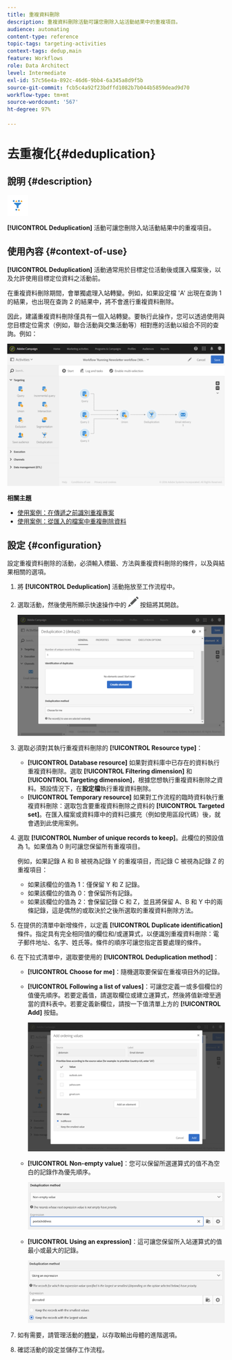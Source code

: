 ```yaml
---
title: 重複資料刪除
description: 重複資料刪除活動可讓您刪除入站活動結果中的重複項目。
audience: automating
content-type: reference
topic-tags: targeting-activities
context-tags: dedup,main
feature: Workflows
role: Data Architect
level: Intermediate
exl-id: 57c56e4a-892c-46d6-9bb4-6a345a8d9f5b
source-git-commit: fcb5c4a92f23bdffd1082b7b044b5859dead9d70
workflow-type: tm+mt
source-wordcount: '567'
ht-degree: 97%

---
```


# 去重複化{#deduplication}

## 說明 {#description}

![](assets/deduplication.png)

**[!UICONTROL Deduplication]** 活動可讓您刪除入站活動結果中的重複項目。

## 使用內容 {#context-of-use}

**[!UICONTROL Deduplication]** 活動通常用於目標定位活動後或匯入檔案後，以及允許使用目標定位資料之活動前。

在重複資料刪除期間，會單獨處理入站轉變。例如，如果設定檔 &#39;A&#39; 出現在查詢 1 的結果，也出現在查詢 2 的結果中，將不會進行重複資料刪除。

因此，建議重複資料刪除僅具有一個入站轉變。要執行此操作，您可以透過使用與您目標定位需求（例如，聯合活動與交集活動等）相對應的活動以組合不同的查詢。例如：

![](assets/dedup_bonnepratique.png)

**相關主題**

* [使用案例：在傳遞之前識別重複專案](../../automating/using/identifying-duplicated-before-delivery.md)
* [使用案例：從匯入的檔案中重複刪除資料](../../automating/using/deduplicating-data-imported-file.md)

## 設定 {#configuration}

設定重複資料刪除的活動，必須輸入標籤、方法與重複資料刪除的條件，以及與結果相關的選項。

1. 將 **[!UICONTROL Deduplication]** 活動拖放至工作流程中。
1. 選取活動，然後使用所顯示快速操作中的 ![](assets/edit_darkgrey-24px.png) 按鈕將其開啟。

   ![](assets/deduplication_1.png)

1. 選取必須對其執行重複資料刪除的 **[!UICONTROL Resource type]**：

   * **[!UICONTROL Database resource]** 如果對資料庫中已存在的資料執行重複資料刪除。選取 **[!UICONTROL Filtering dimension]** 和 **[!UICONTROL Targeting dimension]**，根據您想執行重複資料刪除之資料。預設情況下，在&#x200B;**設定檔**&#x200B;執行重複資料刪除。
   * **[!UICONTROL Temporary resource]** 如果對工作流程的臨時資料執行重複資料刪除：選取包含要重複資料刪除之資料的 **[!UICONTROL Targeted set]**。在匯入檔案或資料庫中的資料已擴充（例如使用區段代碼）後，就會遇到此使用案例。

1. 選取 **[!UICONTROL Number of unique records to keep]**。此欄位的預設值為 1。如果值為 0 則可讓您保留所有重複項目。

   例如，如果記錄 A 和 B 被視為記錄 Y 的重複項目，而記錄 C 被視為記錄 Z 的重複項目：

   * 如果該欄位的值為 1：僅保留 Y 和 Z 記錄。
   * 如果該欄位的值為 0：會保留所有記錄。
   * 如果該欄位的值為 2：會保留記錄 C 和 Z，並且將保留 A、B 和 Y 中的兩條記錄，這是偶然的或取決於之後所選取的重複資料刪除方法。

1. 在提供的清單中新增條件，以定義 **[!UICONTROL Duplicate identification]** 條件。指定具有完全相同值的欄位和/或運算式，以便識別重複資料刪除：電子郵件地址、名字、姓氏等。條件的順序可讓您指定首要處理的條件。
1. 在下拉式清單中，選取要使用的 **[!UICONTROL Deduplication method]**：

   * **[!UICONTROL Choose for me]**：隨機選取要保留在重複項目外的記錄。
   * **[!UICONTROL Following a list of values]**：可讓您定義一或多個欄位的值優先順序。若要定義值，請選取欄位或建立運算式，然後將值新增至適當的資料表中。若要定義新欄位，請按一下值清單上方的 **[!UICONTROL Add]** 按鈕。

      ![](assets/deduplication_2.png)

   * **[!UICONTROL Non-empty value]**：您可以保留所選運算式的值不為空白的記錄作為優先順序。

      ![](assets/deduplication_3.png)

   * **[!UICONTROL Using an expression]**：這可讓您保留所入站運算式的值最小或最大的記錄。

      ![](assets/deduplication_4.png)

1. 如有需要，請管理活動的[轉變](../../automating/using/activity-properties.md)，以存取輸出母體的進階選項。
1. 確認活動的設定並儲存工作流程。
